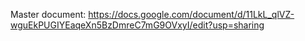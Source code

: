 Master document: https://docs.google.com/document/d/11LkL_qlVZ-wguEkPUGIYEaqeXn5BzDmreC7mG9OVxyI/edit?usp=sharing
